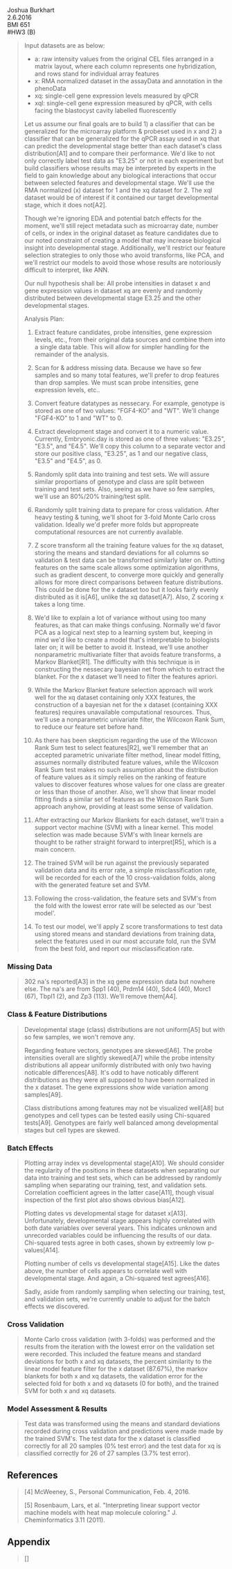 Joshua Burkhart  
2.6.2016  
BMI 651  
#HW3 (B)
> Input datasets are as below:
> 
> - a: raw intensity values from the original CEL files arranged in a matrix layout, where each column represents one hybridization, and rows stand for individual array features
> - x: RMA normalized dataset in the assayData and annotation in the phenoData
> - xq: single-cell gene expression levels measured by qPCR
> - xql: single-cell gene expression measured by qPCR, with cells facing the blastocyst cavity labelled fluorescently
> 
> Let us assume our final goals are to build 1) a classifier that can be generalized for the microarray platform & probeset used in x and 2) a classifier that can be generalized for the qPCR assay used in xq that can predict the developmental stage better than each dataset's class distribution[A1] and to compare their performance. We'd like to not only correctly label test data as "E3.25" or not in each experiment but build classifiers whose results may be interpreted by experts in the field to gain knowledge about any biological interactions that occur between selected features and developmental stage. We'll use the RMA normalized (x) dataset for 1 and the xq dataset for 2. The xql dataset would be of interest if it contained our target developmental stage, which it does not[A2].
> 
> Though we're ignoring EDA and potential batch effects for the moment, we'll still reject metadata such as microarray date, number of cells, or index in the original dataset as feature candidates due to our noted constraint of creating a model that may increase biological insight into developmental stage. Additionally, we'll restrict our feature selection strategies to only those who avoid transforms, like PCA, and we'll restrict our models to avoid those whose results are notoriously difficult  to interpret, like ANN.
> 
> Our null hypothesis shall be: All probe intensities in dataset x and gene expression values in dataset xq are evenly and randomly distributed between developmental stage E3.25 and the other developmental stages.
> 
> Analysis Plan:
> 
> 1. Extract feature candidates, probe intensities, gene expression levels, etc., from their original data sources and combine them into a single data table. This will allow for simpler handling for the remainder of the analysis. 
>
> 2. Scan for & address missing data. Because we have so few samples and so many total features, we'll prefer to drop features than drop samples. We must scan probe intensities, gene expression levels, etc..
>
> 3. Convert feature datatypes as nessecary. For example, genotype is stored as one of two values: "FGF4-KO" and "WT". We'll change "FGF4-KO" to 1 and "WT" to 0.
>
> 4. Extract development stage and convert it to a numeric value. Currently, Embryonic.day is stored as one of three values: "E3.25", "E3.5", and "E4.5". We'll copy this column to a separate vector and store our positive class, "E3.25", as 1 and our negative class, "E3.5" and "E4.5", as 0.
>
> 5. Randomly split data into training and test sets. We will assure similar proportians of genotype and class are split between training and test sets. Also, seeing as we have so few samples, we'll use an 80%/20% training/test split.
>
> 6. Randomly split training data to prepare for cross validation. After heavy testing & tuning, we'll shoot for 3-fold Monte Carlo cross validation. Ideally we'd prefer more folds but appropreate computational resources are not currently available.
>
> 7. Z score transform all the training feature values for the xq dataset, storing the means and standard deviations for all columns so validation & test data can be transformed similarly later on. Putting features on the same scale allows some optimization algorithms, such as gradient descent, to converge more quickly and generally allows for more direct comparisons between feature distributions. This could be done for the x dataset too but it looks fairly evenly distributed as it is[A6], unlike the xq dataset[A7]. Also, Z scoring x takes a long time.
>
> 8. We'd like to explain a lot of variance without using too many features, as that can make things confusing. Normally we'd favor PCA as a logical next step to a learning system but, keeping in mind we'd like to create a model that's interpretable to biologists later on; it will be better to avoid it. Instead, we'll use another nonparametric multivariate filter that avoids feature transforms, a Markov Blanket[R1]. The difficulty with this technique is in constructing the nessecary bayesian net from which to extract the blanket. For the x dataset we'll need to filter the features apriori.
> 
> 9. While the Markov Blanket feature selection approach will work well for the xq dataset containing only XXX features, the construction of a bayesian net for the x dataset (containing XXX features) requires unavailable computational resources. Thus, we'll use a nonparametric univariate filter, the Wilcoxon Rank Sum, to reduce our feature set before hand.
> 
> 10. As there has been skepticism regarding the use of the Wilcoxon Rank Sum test to select features[R2], we'll remember that an accepted parametric univariate filter method, linear model fitting, assumes normally distributed feature values, while the Wilcoxon Rank Sum test makes no such assumption about the distribution of feature values as it simply relies on the ranking of feature values to discover features whose values for one class are greater or less than those of another. Also, we'll show that linear model fitting finds a similar set of features as the Wilcoxon Rank Sum approach anyhow, providing at least some sense of validation. 
>
> 11. After extracting our Markov Blankets for each dataset, we'll train a support vector machine (SVM) with a linear kernel. This model selection was made because SVM's with linear kernels are thought to be rather straight forward to interpret[R5], which is a main concern.
>
> 12. The trained SVM will be run against the previously separated validation data and its error rate, a simple misclassification rate, will be recorded for each of the 10 cross-validation folds, along with the generated feature set and SVM.
> 
> 13. Following the cross-validation, the feature sets and SVM's from the fold with the lowest error rate will be selected as our 'best model'.
> 
> 14. To test our model, we'll apply Z score transformations to test data using stored means and standard deviations from training data, select the features used in our most accurate fold, run the SVM from the best fold, and report our misclassification rate.

### Missing Data

> 302 na's reported[A3] in the xq gene expression data but nowhere else. The na's are from Spp1 (40), Prdm14 (40), Sdc4 (40), Morc1 (67), Tbpl1 (2), and Zp3 (113). We'll remove them[A4].

### Class & Feature Distributions

> Developmental stage (class) distributions are not uniform[A5] but with so few samples, we won't remove any.
>
> Regarding feature vectors, genotypes are skewed[A6]. The probe intensities overall are slightly skewed[A7] while the probe intensity distributions all appear uniformly distributed with only two having noticable differences[A8]. It's odd to have noticably different distributions as they were all supposed to have been normalized in the x dataset. The gene expressions show wide variation among samples[A9].
>
> Class distributions among features may not be visualized well[A8] but genotypes and cell types can be tested easily using Chi-squared tests[A9]. Genotypes are fairly well balanced among developmental stages but cell types are skewed.

### Batch Effects

> Plotting array index vs developmental stage[A10]. We should consider the regularity of the positions in these datasets when separating our data into training and test sets, which can be addressed by randomly sampling when separating our training, test, and validation sets. Correlation coefficient agrees in the latter case[A11], though visual inspection of the first plot also shows obvious bias[A12].
>
> Plotting dates vs developmental stage for dataset x[A13]. Unfortunately, developmental stage appears highly correlated with both date variables over several years. This indicates unknown and unrecorded variables could be influencing the results of our data. Chi-squared tests agree in both cases, shown by extreemly low p-values[A14].
>
> Plotting number of cells vs developmental stage[A15]. Like the dates above, the number of cells appears to correlate well with developmental stage. And again, a Chi-squared test agrees[A16].
>
> Sadly, aside from randomly sampling when selecting our training, test, and validation sets, we're currently unable to adjust for the batch effects we discovered.

### Cross Validation

> Monte Carlo cross validation (with 3-folds) was performed and the results from the iteration with the lowest error on the validation set were recorded. This included the feature means and standard deviations for both x and xq datasets, the percent similarity to the linear model feature filter for the x dataset (87.67%), the markov blankets for both x and xq datasets, the validation error for the selected fold for both x and xq datasets (0 for both), and the trained SVM for both x and xq datasets.

### Model Assessment & Results

> Test data was transformed using the means and standard deviations recorded during cross validation and predictions were made made by the trained SVM's. The test data for the x dataset is classified correctly for all 20 samples (0% test error) and the test data for xq is classified correctly for 26 of 27 samples (3.7% test error).

## References

> [4] McWeeney, S., Personal Communication, Feb. 4, 2016.
> 
> [5] Rosenbaum, Lars, et al. "Interpreting linear support vector machine models with heat map molecule coloring." J. Cheminformatics 3.11 (2011).

## Appendix

> []
